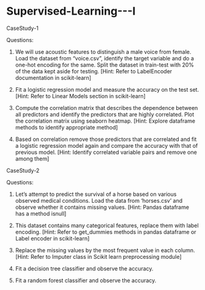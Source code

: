 # Supervised-Learning---I

CaseStudy-1

Questions:
1. We will use acoustic features to distinguish a male voice from female. Load the dataset from “voice.csv”, identify the target variable and do a one-hot encoding for the same. Split the dataset in train-test with 20% of the data kept aside for testing.
[Hint: Refer to LabelEncoder documentation in scikit-learn]

2. Fit a logistic regression model and measure the accuracy on the test set.
[Hint: Refer to Linear Models section in scikit-learn]

3. Compute the correlation matrix that describes the dependence between all predictors and identify the predictors that are highly correlated. Plot the correlation matrix using seaborn heatmap.
[Hint: Explore dataframe methods to identify appropriate method]

4. Based on correlation remove those predictors that are correlated and fit a logistic regression model again and compare the accuracy with that of previous model.
[Hint: Identify correlated variable pairs and remove one among them]

CaseStudy-2

Questions:
1. Let’s attempt to predict the survival of a horse based on various observed medical conditions. Load the data from ‘horses.csv’ and observe whether it contains missing values.
[Hint: Pandas dataframe has a method isnull]

2. This dataset contains many categorical features, replace them with label encoding.
[Hint: Refer to get_dummies methods in pandas dataframe or Label encoder in scikit-learn]

3. Replace the missing values by the most frequent value in each column.
[Hint: Refer to Imputer class in Scikit learn preprocessing module]

4. Fit a decision tree classifier and observe the accuracy.
5. Fit a random forest classifier and observe the accuracy.
